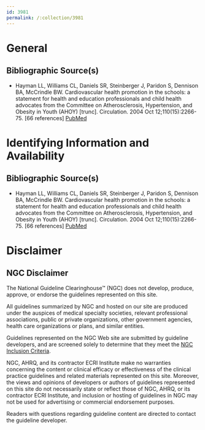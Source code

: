```yaml
---
id: 3981
permalink: /:collection/3981
---
```


# General

## Bibliographic Source(s)

- Hayman LL, Williams CL, Daniels SR, Steinberger J, Paridon S, Dennison BA, McCrindle BW. Cardiovascular health promotion in the schools: a statement for health and education professionals and child health advocates from the Committee on Atherosclerosis, Hypertension, and Obesity in Youth (AHOY) [trunc]. Circulation. 2004 Oct 12;110(15):2266-75. [66 references] [ PubMed ](http://www.ncbi.nlm.nih.gov/entrez/query.fcgi?cmd=Retrieve&db=pubmed&dopt=Abstract&list_uids=15477426)

# Identifying Information and Availability

## Bibliographic Source(s)

- Hayman LL, Williams CL, Daniels SR, Steinberger J, Paridon S, Dennison BA, McCrindle BW. Cardiovascular health promotion in the schools: a statement for health and education professionals and child health advocates from the Committee on Atherosclerosis, Hypertension, and Obesity in Youth (AHOY) [trunc]. Circulation. 2004 Oct 12;110(15):2266-75. [66 references] [ PubMed ](http://www.ncbi.nlm.nih.gov/entrez/query.fcgi?cmd=Retrieve&db=pubmed&dopt=Abstract&list_uids=15477426)

# Disclaimer

## NGC Disclaimer

The National Guideline Clearinghouse™ (NGC) does not develop, produce, approve, or endorse the guidelines represented on this site.

All guidelines summarized by NGC and hosted on our site are produced under the auspices of medical specialty societies, relevant professional associations, public or private organizations, other government agencies, health care organizations or plans, and similar entities.

Guidelines represented on the NGC Web site are submitted by guideline developers, and are screened solely to determine that they meet the [NGC Inclusion Criteria](/help-and-about/summaries/inclusion-criteria).

NGC, AHRQ, and its contractor ECRI Institute make no warranties concerning the content or clinical efficacy or effectiveness of the clinical practice guidelines and related materials represented on this site. Moreover, the views and opinions of developers or authors of guidelines represented on this site do not necessarily state or reflect those of NGC, AHRQ, or its contractor ECRI Institute, and inclusion or hosting of guidelines in NGC may not be used for advertising or commercial endorsement purposes.

Readers with questions regarding guideline content are directed to contact the guideline developer.

